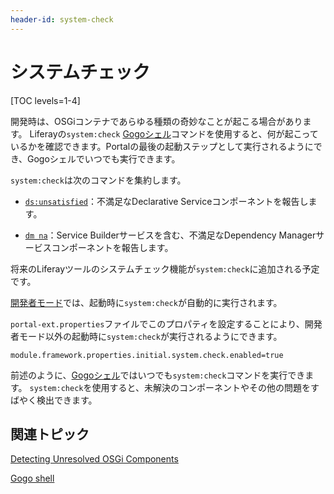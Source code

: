 ```yaml
---
header-id: system-check
---
```


# システムチェック

[TOC levels=1-4]

開発時は、OSGiコンテナであらゆる種類の奇妙なことが起こる場合があります。  Liferayの`system:check` [Gogoシェル](/docs/7-1/reference/-/knowledge_base/r/using-the-felix-gogo-shell)コマンドを使用すると、何が起こっているかを確認できます。Portalの最後の起動ステップとして実行されるようにでき、Gogoシェルでいつでも実行できます。

`system:check`は次のコマンドを集約します。

- [`ds:unsatisfied`](/docs/7-1/tutorials/-/knowledge_base/t/detecting-unresolved-osgi-components#dsunsatisfied-command)：不満足なDeclarative Serviceコンポーネントを報告します。

- [`dm na`](/docs/7-1/tutorials/-/knowledge_base/t/detecting-unresolved-osgi-components#dm-na-command)：Service Builderサービスを含む、不満足なDependency Managerサービスコンポーネントを報告します。

将来のLiferayツールのシステムチェック機能が`system:check`に追加される予定です。

[開発者モード](/docs/7-1/tutorials/-/knowledge_base/t/using-developer-mode-with-themes)では、起動時に`system:check`が自動的に実行されます。

`portal-ext.properties`ファイルでこのプロパティを設定することにより、開発者モード以外の起動時に`system:check`が実行されるようにできます。

    module.framework.properties.initial.system.check.enabled=true

前述のように、[Gogoシェル](/docs/7-1/reference/-/knowledge_base/r/using-the-felix-gogo-shell)ではいつでも`system:check`コマンドを実行できます。 
`system:check`を使用すると、未解決のコンポーネントやその他の問題をすばやく検出できます。

## 関連トピック

[Detecting Unresolved OSGi Components](/docs/7-1/tutorials/-/knowledge_base/t/detecting-unresolved-osgi-components)

[Gogo shell](/docs/7-1/reference/-/knowledge_base/r/using-the-felix-gogo-shell)
